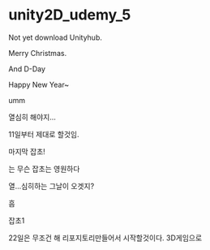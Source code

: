 # unity2D_udemy_5

Not yet download Unityhub.

Merry Christmas.

And D-Day

Happy New Year~

umm

열심히 해야지...

11일부터 제대로 할것임.

마지막 잡초!

는 무슨 잡초는 영원하다

열...심히하는 그날이 오겟지?

흠

잡초1

22일은 무조건 해 리포지토리만들어서 시작할것이다. 3D게임으로
